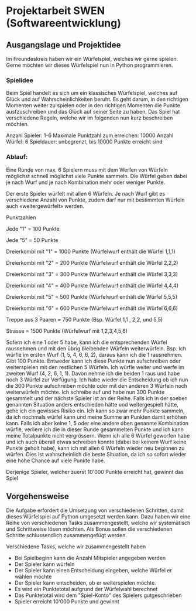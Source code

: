 # Projektarbeit SWEN (Softwareentwicklung)


## Ausgangslage und Projektidee

Im Freundeskreis haben wir ein Würfelspiel, welches wir gerne spielen. Gerne möchten wir dieses Würfelspiel nun in Python programmieren.

### Spielidee 

Beim Spiel handelt es sich um ein klassisches Würfelspiel, welches auf Glück und auf Wahrscheinlichkeiten beruht. Es geht darum, in den richtigen Momenten weiter zu spielen oder in den richtigen Momenten die Punkte ausfzuschreiben und das Glück auf seiner Seite zu haben. Das Spiel hat verschiedene Regeln, welche wir im folgenden nun kurz beschreiben möchten.

Anzahl Spieler: 1-6
Maximale Punktzahl zum erreichen: 10000
Anzahl Würfel: 6
Spieldauer: unbegrenzt, bis 10000 Punkte erreicht sind


### Ablauf:

Eine Runde von max. 6 Spielern muss mit dem Werfen von Würfeln möglichst schnell möglichst viele Punkte sammeln. Die Würfel geben dabei je nach Wurf und je nach Kombination mehr oder weniger Punkte.

Der erste Spieler würfelt mit allen 6 Würfeln. Je nach Wurf gibt es verschiedene Anzahl von Punkte, zudem darf nur mit bestimmten Würfeln auch «weitergewürfelt» werden.

Punktzahlen

Jede "1" = 100 Punkte

Jede "5" = 50 Punkte 

Dreierkombi mit "1" = 1000 Punkte   (Würfelwurf enthält die Würfel 1,1,1)

Dreierkombi mit "2" = 200 Punkte    (Würfelwurf enthält die Würfel 2,2,2)

Dreierkombi mit "3" = 300 Punkte    (Würfelwurf enthält die Würfel 3,3,3)

Dreierkombi mit "4" = 400 Punkte    (Würfelwurf enthält die Würfel 4,4,4)

Dreierkombi mit "5" = 500 Punkte    (Würfelwurf enthält die Würfel 5,5,5)

Dreierkombi mit "6" = 600 Punkte    (Würfelwurf enthält die Würfel 6,6,6)

Treppe aus 3 Paaren = 750 Punkte    (Bsp. Würfel 1,1 , 2,2, und 5,5)

Strasse             = 1500 Punkte   (Würfelwurf mit 1,2,3,4,5,6)


Sofern ich eine 1 oder 5 habe, kann ich die entsprechenden Würfel rausnehmen und mit den übrig bleibenden Würfeln weiterwürfeln. Bsp. Ich würfle im ersten Wurf (1, 5, 4, 6, 6, 2), daraus kann ich die 1 rausnehmen. Gibt 100 Punkte. Entweder kann ich diese Punkte nun aufschreiben oder weiterspielen mit den restlichen 5 Würfeln. Ich würfle weiter und werfe im zweiten Wurf (4, 2, 6, 1, 1). Davon nehme ich die beiden 1 raus und habe noch 3 Würfel zur Verfügung. Ich habe wieder die Entscheidung ob ich nun die 300 Punkte aufschreiben möchte oder mit den anderen 3 Würfeln noch weiterwürfeln möchte. Ich schreibe auf und habe nun 300 Punkte gesammelt und der nächste Spieler ist an der Reihe. Falls ich in der soeben genannten Situation anders entschieden hätte und weitergespielt hätte, gehe ich ein gewisses Risiko ein. Ich kann so zwar mehr Punkte sammeln, da ich nochmals würfel kann und meine Summe an Punkten damit erhöhen kann. Falls ich aber keine 1, 5 oder eine andere oben genannte Kombination würfle, verliere ich die in dieser Runde gesammelten Punkte und ich kann meine Totalpunkte nicht vergrössern. Wenn ich alle 6 Würfel geworfen habe und ich auch überall etwas schreiben konnte (dabei bei keinem Wurf keine Punkte geholt habe), kann ich mit allen 6 Würfeln wieder neu beginnen zu würfen. Dies ist wahrscheinlich die beste Situation, da ich so sofort wieder eine hohe Chance auf viele Punkte habe.

Derjenige Spieler, welcher zuerst 10'000 Punkte erreicht hat, gewinnt das Spiel



## Vorgehensweise

Die Aufgabe erfordert die Umsetzung von verschiedenen Schritten, damit dieses Würfelspiel auf Python umgesetzt werden kann. Dazu haben wir eine Reihe von verschiedenen Tasks zusammengestellt, welche wir systematisch und Schrittweise lösen möchten. Als Bonus sollen die verschiedenen Schritte schlussendlich zusammengefügt werden.

Verschiedene Tasks, welche wir zusammengestellt haben
- Bei Spielbeginn kann die Anzahl Mitspieler angegeben werden
- Der Spieler kann würfeln
- Der Spieler  kann einen Entscheidung eingeben, welche Würfel er wählen möchte
- Der Spieler kann entscheiden, ob er weiterspielen möchte.
- Es wird ein Punktetotal aufgrund der Würfelwahl berechnet
- Das Punktetotal wird dem "Spiel-Konto" des Spielers gutgeschrieben
- Spieler erreicht 10'000 Punkte und gewinnt

